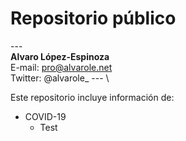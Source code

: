 # Repositorio público

--- \
**Alvaro López-Espinoza** \
E-mail: pro@alvarole.net \
Twitter: @alvarole_
--- \

Este repositorio incluye información de:

- COVID-19
  - Test

